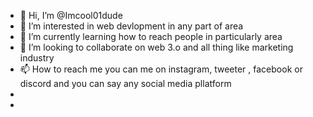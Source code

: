 - 👋 Hi, I’m @Imcool01dude
- 👀 I’m interested in web devlopment in any part of area 
- 🌱 I’m currently learning how to reach people in particularly area 
- 💞️ I’m looking to collaborate on web 3.o and all thing like marketing industry  
- 📫 How to reach me you can me on instagram, tweeter , facebook or discord and you can say any social media pllatform
- 
- 

<!---
Imcool01dude/Imcool01dude is a ✨ special ✨ repository because its `README.md` (this file) appears on your GitHub profile.
You can click the Preview link to take a look at your changes.
--->
